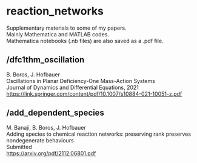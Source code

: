# reaction_networks
Supplementary materials to some of my papers.  
Mainly Mathematica and MATLAB codes.  
Mathematica notebooks (.nb files) are also saved as a .pdf file.

## /dfc1thm_oscillation
B. Boros, J. Hofbauer  
Oscillations in Planar Deficiency-One Mass-Action Systems  
Journal of Dynamics and Differential Equations, 2021  
https://link.springer.com/content/pdf/10.1007/s10884-021-10051-z.pdf

## /add_dependent_species
M. Banaji, B. Boros, J. Hofbauer  
Adding species to chemical reaction networks: preserving rank preserves nondegenerate behaviours  
Submitted  
https://arxiv.org/pdf/2112.06801.pdf
